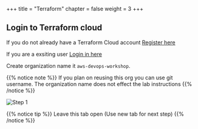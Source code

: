 +++
title = "Terraform"
chapter = false
weight = 3
+++

## Login to Terraform cloud

If you do not already have a Terraform Cloud account [Register here](https://app.terraform.io/signup/account)

If you are a exsiting user [Login in here](https://app.terraform.io/)

Create organization name it `aws-devops-workshop`. 

{{% notice note %}}
If you plan on reusing this org you can use git username. The organization name does not effect the lab instructions
{{% /notice %}}

![Step 1](/images/getting_started/tf_cloud_org_create.png)


{{% notice tip %}}
Leave this tab open (Use new tab for next step)
{{% /notice %}}

